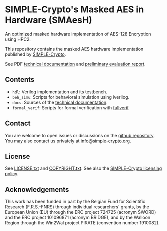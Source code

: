 # SIMPLE-Crypto's Masked AES in Hardware (SMAesH)

An optimized masked hardware implementation of AES-128 Encryption using HPC2.

This repository contains the masked AES hardware implementation published by [SIMPLE-Crypto](https://simple-crypto.org).

See PDF [technical documentation](https://simple-crypto.org/outputs) and [preliminary evaluation report](https://simple-crypto.org/outputs).

## Contents

- `hdl`: Verilog implementation and its testbench.
- `beh_simu`: Scripts for behavioral simulation using iverilog.
- `docs`: Sources of the [technical documentation](https://simple-crypto.org/outputs).
- `formal_verif`: Scripts for formal verification with [fullverif](https://github.com/cassiersg/fullverif)


## Contact

You are welcome to open issues or discussions on the [github repository](https://github.com/simple-crypto/SMAesH/issues/new).
You may also contact us privately at <info@simple-crypto.org>.

## License

See [LICENSE.txt](LICENSE.txt) and [COPYRIGHT.txt](COPYRIGHT.txt).
See also the [SIMPLE-Crypto licensing policy](https://www.simple-crypto.dev/organization).

## Acknowledgements

This work has been funded in part by the Belgian Fund for Scientific Research
(F.R.S.-FNRS) through individual researchers' grants, by the European Union
(EU) through the ERC project 724725 (acronym SWORD) and the ERC project
101096871 (acronym BRIDGE), and by the Walloon Region through the Win2Wal
project PIRATE (convention number 1910082).
